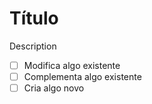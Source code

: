 # Título

Description

- [ ] Modifica algo existente <br>
- [ ] Complementa algo existente <br>
- [ ] Cria algo novo 
